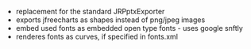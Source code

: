 <ul>
<li>replacement for the standard JRPptxExporter</li>
<li>exports jfreecharts as shapes instead of png/jpeg images</li>
<li>embed used fonts as embedded open type fonts - uses google snftly</li>
<li>renderes fonts as curves, if specified in fonts.xml</li>
</ul>